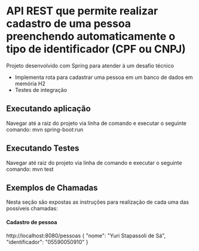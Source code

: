 # API REST que permite realizar cadastro de uma pessoa preenchendo automaticamente o tipo de identificador (CPF ou CNPJ)

Projeto desenvolvido com Spring para atender à um desafio técnico

- Implementa rota para cadastrar uma pessoa em um banco de dados em memória H2
- Testes de integração

## Executando aplicação

Navegar até a raiz do projeto via linha de comando e executar o seguinte comando: mvn spring-boot:run

## Executando Testes

Navegar até raiz do projeto via linha de comando e executar o seguinte comando: mvn test

## Exemplos de Chamadas

Nesta seção são expostas as instruções para realização de cada uma das possíveis chamadas:

#### Cadastro de pessoa

http://localhost:8080/pessoas
{
    "nome": "Yuri Stapassoli de Sá",
    "identificador": "05590050910"
}
